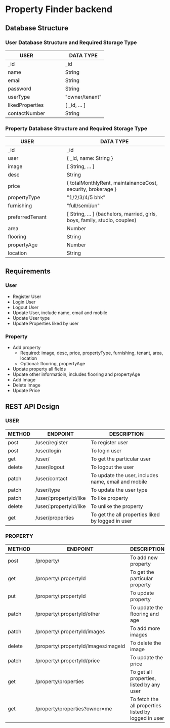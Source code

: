 # Property Finder backend

## Database Structure

### User Database Structure and Required Storage Type

| USER |||| DATA TYPE |
|---|---|---|---|---|
_id |||| _id
name |||| String
email |||| String
password |||| String
userType |||| "owner/tenant"
likedProperties |||| [ _id, ... ]
contactNumber |||| String


### Property Database Structure and Required Storage Type

| USER |||| DATA TYPE |
|---|---|---|---|---|
_id |||| _id
user |||| { _id, name: String }
image |||| [ String, ... ]
desc |||| String
price |||| { totalMonthlyRent, maintainanceCost, security, brokerage }
propertyType |||| "1/2/3/4/5 bhk"
furnishing |||| "full/semi/un"
preferredTenant |||| [ String, ... ] (bachelors, married, girls, boys, family, studio, couples)
area |||| Number
flooring |||| String
propertyAge |||| Number
location |||| String


## Requirements

### User

- Register User
- Login User
- Logout User
- Update User, include name, email and mobile
- Update User type
- Update Properties liked by user
  

### Property
- Add property
  - Required: image, desc, price, propertyType, furnishing, tenant, area, location
  - Optional: flooring, propertyAge
- Update property all fields
- Update other informatioin, includes flooring and propertyAge
- Add Image
- Delete Image
- Update Price


## REST API Design

### USER

| METHOD | ENDPOINT | DESCRIPTION |
|---|---|---|
| post | /user/register | To register user |
| post | /user/login | To login user |
| get | /user/ | To get the particular user |
| delete | /user/logout | To logout the user |
| patch | /user/contact | To update the user, includes name, email and mobile |
| patch | /user/type | To update the user type |
| patch | /user/:propertyId/like | To like property |
| delete | /user/:propertyId/like | To unlike the property |
| get | /user/properties | To get the all properties liked by logged in user |


### PROPERTY

| METHOD | ENDPOINT | DESCRIPTION |
|---|---|---|
| post | /property/ | To add new property |
| get | /property/:propertyId | To get the particular property |
| put | /property/:propertyId | To update property |
| patch | /property/:propertyId/other | To update the flooring and age |
| patch | /property/:propertyId/images | To add more images |
| delete | /property/:propertyId/images:imageid | To delete the image |
| patch | /property/:propertyId/price | To update the price |
| get | /property/properties | To get all properties, listed by any user |
| get | /property/properties?owner=me | To fetch the all properties listed by logged in user |

